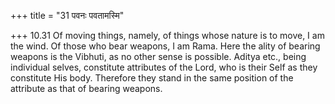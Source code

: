 +++
title = "31 पवनः पवतामस्मि"

+++
10.31 Of moving things, namely, of things whose nature is to move, I am
the wind. Of those who bear weapons, I am Rama. Here the ality of
bearing weapons is the Vibhuti, as no other sense is possible. Aditya
etc., being individual selves, constitute attributes of the Lord, who is
their Self as they constitute His body. Therefore they stand in the same
position of the attribute as that of bearing weapons.
